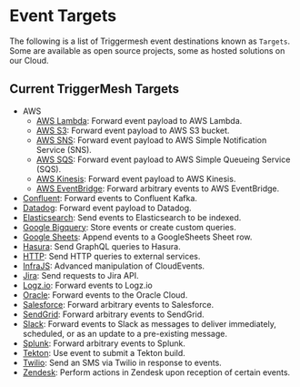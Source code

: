 # Event Targets

The following is a list of Triggermesh event destinations known as `Targets`. Some are available as open source projects, some as hosted solutions on our Cloud.

## Current TriggerMesh Targets

- AWS
    - [AWS Lambda](./awslambda.md): Forward event payload to AWS Lambda.
    - [AWS S3](./awss3.md): Forward event payload to AWS S3 bucket.
    - [AWS SNS](./awssns.md): Forward event payload to AWS Simple Notification Service (SNS).
    - [AWS SQS](./awssqs.md): Forward event payload to AWS Simple Queueing Service (SQS).
    - [AWS Kinesis](./awskinesis.md): Forward event payload to AWS Kinesis.
    - [AWS EventBridge](./awseventbridge.md): Forward arbitrary events to AWS EventBridge.
- [Confluent](./confluent.md): Forward events to Confluent Kafka.
- [Datadog](./datadog.md): Forward event payload to Datadog.
- [Elasticsearch](./elasticsearch.md): Send events to Elasticsearch to be indexed.
- [Google Bigquery](./googlebigquery.md): Store events or create custom queries.
- [Google Sheets](./googlesheets.md): Append events to a GoogleSheets Sheet row.
- [Hasura](./hasura.md): Send GraphQL queries to Hasura.
- [HTTP](./http.md): Send HTTP queries to external services.
- [InfraJS](./infrajs.md): Advanced manipulation of CloudEvents.
- [Jira](./jira.md): Send requests to Jira API.
- [Logz.io](./logz.md): Forward events to Logz.io
- [Oracle](./oracle.md): Forward events to the Oracle Cloud.
- [Salesforce](./salesforce.md): Forward arbitrary events to Salesforce.
- [SendGrid](./sendgrid.md): Forward arbitrary events to SendGrid.
- [Slack](./slack.md): Forward events to Slack as messages to deliver immediately, scheduled, or as an update to a pre-existing message.
- [Splunk](./splunk.md): Forward arbitrary events to Splunk.
- [Tekton](./tekton.md): Use event to submit a Tekton build.
- [Twilio](./twilio.md): Send an SMS via Twilio in response to events.
- [Zendesk](./zendesk.md): Perform actions in Zendesk upon reception of certain events.